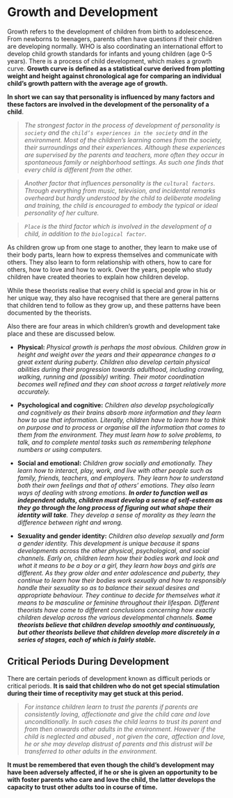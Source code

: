 # Growth and Development
Growth refers to the development of children from birth to adolescence. From newborns to teenagers, parents often have questions if their children
are developing normally. WHO is also coordinating an international effort to develop child growth standards for infants and young children
(age 0-5 years). There is a process of  child development, which makes a growth curve. **Growth curve is defined as a statistical curve derived
from plotting weight and height against chronological age for comparing an individual child’s growth pattern with the average age of growth.**

**In short we can say that personality is influenced by  many factors and these factors are involved in the development of the  personality of
a child**.

> *The strongest factor in the process of  development of personality is `society` and the `child’s experiences in the society` and in
> the environment. Most of the children’s learning comes from the society, their surroundings and their experiences. Although these experiences are
> supervised by the parents and teachers, more often they occur in spontaneous family or neighborhood settings.  As such one finds that every child
> is different from the other.*

> *Another factor that influences personality is the `cultural factors`. Through everything from music, television, and incidental remarks overheard
> but hardly understood by the child to deliberate modeling and training, the child is encouraged to embody the typical or ideal personality of her
> culture.*

> *`Place` is the third factor which is  involved in the development of a child, in addition to the `biological factor`.*

As children  grow up from one stage to another, they  learn to make use of their  body parts,  learn how to express themselves and communicate
with others. They also learn to form relationship with others, how to care for others, how to love and how to work. Over the years, people who
study children have created theories to explain how children develop.

While these theorists realise that every child is special and grow in his or her unique way, they also have recognised that there are general
patterns that children tend to follow as they grow up, and these patterns have been documented by the theorists.

Also there are four areas in which children’s  growth and development take place and these are discussed below.

- **Physical:** *Physical growth is perhaps the most obvious. Children grow in height and weight over the years and their appearance changes to a great
extent during puberty. Children also develop certain physical abilities during their progression towards adulthood, including crawling, walking,
running and (possibly) writing. Their motor coordination becomes well refined  and they can shoot across a target relatively more accurately.*

- **Psychological and cognitive:** *Children also develop psychologically and cognitively as their brains absorb more information and they learn how
to use that information. Literally, children have to learn how to think on purpose and to process or organise all the information that comes to them
from the environment. They must learn how to solve problems, to talk, and to complete mental tasks such as remembering telephone numbers or using
computers.*

- **Social and emotional:** *Children grow socially and emotionally. They learn how to interact, play, work, and live with other people such as
family, friends, teachers, and employers. They learn how to understand both their own feelings and that of others’ emotions. They also learn ways
of dealing with strong emotions. **In order to function well as independent adults, children must develop a sense of self-esteem as they go through
the long process of figuring out what shape their identity will take**. They develop a sense of morality as they learn the difference between right
and wrong.*

- **Sexuality and gender identity:** *Children also develop sexually and form a gender identity. This development is unique because it spans
developments across the other physical, psychological, and social channels. Early on, children learn how their bodies work and look and what it
means to be a boy or a girl, they learn how boys and girls are different. As they grow older and enter adolescence and puberty, they continue to
learn how their bodies work sexually and how to responsibly handle their sexuality so as to balance their sexual desires and appropriate behaviour.
They continue to decide for themselves what it means to be masculine or feminine throughout their lifespan. Different theorists have come to different
conclusions concerning how exactly children develop across the various developmental channels. **Some theorists believe that children develop smoothly
and continuously, but other theorists believe that children develop more discretely in a series of stages, each of which is fairly stable.***


## Critical Periods During Development
There are certain periods of development known as difficult periods or critical periods. **It is said that children who do not get special stimulation
during their time of receptivity may get stuck at this period.**

> *For instance children learn to trust the parents if parents are consistently loving, affectionate and give the child care and love unconditionally.
> In such cases the child learns to trust its parent and from then onwards other adults in the environment.  However if the child is neglected and
> abused , not given the care, affection and love, he or she  may develop distrust of parents and this distrust will be transferred to other adults
> in the environment.*

**It must be remembered that even though the child’s development may have been adversely affected, if he or she is given an opportunity to be with
foster parents who care and love the child, the latter develops the capacity to trust other adults too in course of time.**
